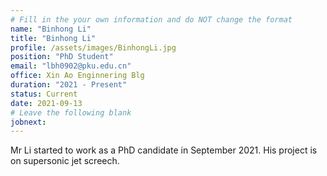 ```yaml
---
# Fill in the your own information and do NOT change the format
name: "Binhong Li"
title: "Binhong Li"
profile: /assets/images/BinhongLi.jpg
position: "PhD Student"
email: "lbh0902@pku.edu.cn"
office: Xin Ao Enginnering Blg
duration: "2021 - Present"
status: Current
date: 2021-09-13
# Leave the following blank
jobnext: 
---
```


Mr Li started to work as a PhD candidate in September 2021. His project is on
supersonic jet screech.
